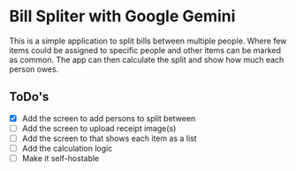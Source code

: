 # Bill Spliter with Google Gemini

This is a simple application to split bills between multiple people. Where few items could be assigned to specific people and other items can be marked as common.
The app can then calculate the split and show how much each person owes.

## ToDo's
- [x] Add the screen to add persons to split between
- [ ] Add the screen to upload receipt image(s)
- [ ] Add the screen to that shows each item as a list
- [ ] Add the calculation logic
- [ ] Make it self-hostable
